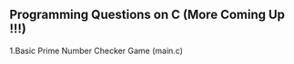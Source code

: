 
Programming Questions on C (More Coming Up !!!)
------------------------------------------------
1.Basic Prime Number Checker Game (main.c)
